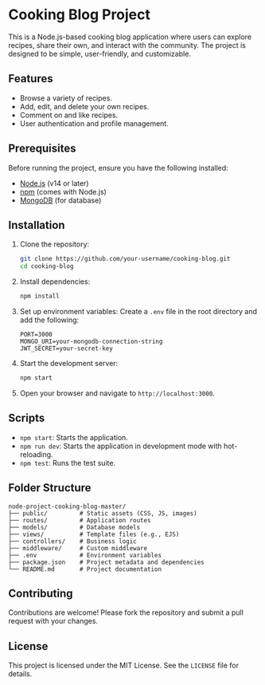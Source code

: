 # Cooking Blog Project

This is a Node.js-based cooking blog application where users can explore recipes, share their own, and interact with the community. The project is designed to be simple, user-friendly, and customizable.

## Features

- Browse a variety of recipes.
- Add, edit, and delete your own recipes.
- Comment on and like recipes.
- User authentication and profile management.

## Prerequisites

Before running the project, ensure you have the following installed:

- [Node.js](https://nodejs.org/) (v14 or later)
- [npm](https://www.npmjs.com/) (comes with Node.js)
- [MongoDB](https://www.mongodb.com/) (for database)

## Installation

1. Clone the repository:
   ```bash
   git clone https://github.com/your-username/cooking-blog.git
   cd cooking-blog
   ```

2. Install dependencies:
   ```bash
   npm install
   ```

3. Set up environment variables:
   Create a `.env` file in the root directory and add the following:
   ```
   PORT=3000
   MONGO_URI=your-mongodb-connection-string
   JWT_SECRET=your-secret-key
   ```

4. Start the development server:
   ```bash
   npm start
   ```

5. Open your browser and navigate to `http://localhost:3000`.

## Scripts

- `npm start`: Starts the application.
- `npm run dev`: Starts the application in development mode with hot-reloading.
- `npm test`: Runs the test suite.

## Folder Structure

```
node-project-cooking-blog-master/
├── public/         # Static assets (CSS, JS, images)
├── routes/         # Application routes
├── models/         # Database models
├── views/          # Template files (e.g., EJS)
├── controllers/    # Business logic
├── middleware/     # Custom middleware
├── .env            # Environment variables
├── package.json    # Project metadata and dependencies
└── README.md       # Project documentation
```

## Contributing

Contributions are welcome! Please fork the repository and submit a pull request with your changes.

## License

This project is licensed under the MIT License. See the `LICENSE` file for details.
